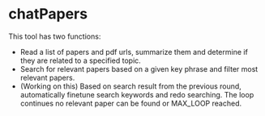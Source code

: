 # chatPapers

This tool has two functions:
+ Read a list of papers and pdf urls, summarize them and determine if they are related to a specified topic.
+ Search for relevant papers based on a given key phrase and filter most relevant papers. 
+ (Working on this) Based on search result from the previous round, automatically finetune search keywords and redo searching. The loop continues no relevant paper can be found or MAX_LOOP reached. 
